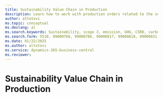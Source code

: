 ```yaml
---
title: Sustainability Value Chain in Production
description: Learn how to work with production orders related to the sustainability value chain process, but also with other elements related to manufacturing.
author: altotovi
ms.topic: conceptual
ms.devlang: al
ms.search.keywords: Sustainability, scope 3, emission, GHG, CSRD, carbon, CO2, value chain, production, manufacturing, BOM, routing
ms.search.form: 5510, 99000766, 99000786, 99000817, 99000818, 99000831
ms.date: 01/22/2025
ms.author: altotovi
ms.service: dynamics-365-business-central
ms.reviewer: 
---
```

# Sustainability Value Chain in Production   
